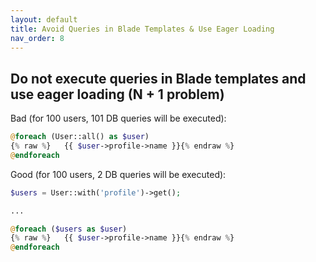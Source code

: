 ```yaml
---
layout: default
title: Avoid Queries in Blade Templates & Use Eager Loading
nav_order: 8
---
```


## Do not execute queries in Blade templates and use eager loading (N + 1 problem)

Bad (for 100 users, 101 DB queries will be executed):

```php
@foreach (User::all() as $user)
{% raw %}   {{ $user->profile->name }}{% endraw %}
@endforeach
```

Good (for 100 users, 2 DB queries will be executed):

```php
$users = User::with('profile')->get();

...

@foreach ($users as $user)
{% raw %}   {{ $user->profile->name }}{% endraw %}
@endforeach
```